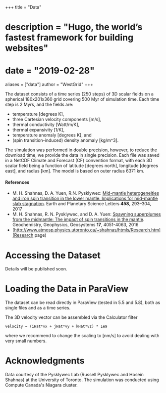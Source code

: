 +++
title = "Data"
# description = "Hugo, the world’s fastest framework for building websites"
# date = "2019-02-28"
aliases = ["data"]
author = "WestGrid"
+++

The dataset consists of a time series (250 steps) of 3D scalar fields on a spherical 180x201x360 grid covering 500 Myr
of simulation time. Each time step is 2 Myrs, and the fields are:

<!-- I can provide data as much as you want, but I think 500 Myr (250 frames) would be enough. By Monday (today and Monday -->
<!-- included) we have 6 days, so I will give you ~6x40 frames. -->

- temperature [degrees K],
- three Cartesian velocity components [m/s],
- thermal conductivity [Watt/m/K],
- thermal expansivity [1/K],
- temperature anomaly [degrees K], and
- (spin transition-induced) density anomaly [kg/m^3].

The simulation was performed in double precision, however, to reduce the download time, we provide the data in single
precision. Each file was saved in a NetCDF Climate and Forecast (CF) convention format, with each 3D scalar field being
a function of latitude [degrees north], longitude [degrees east], and radius [km]. The model is based on outer radius
6371 km.









<!-- Thomas: The data set consists of the bathymetry of the Red Sea and an ensemble (50 members) of time-dependent 3D flow -->
<!-- and scalar fields on a regular grid (500x500x50, 60 time steps) covering one month of simulation time. The size of the -->
<!-- ensemble data in uncompressed NetCDF format is 1.5 TB (64 GB compressed). -->

<!-- Thomas: The different ensemble members were generated with an ensemble data assimilation system based on the MIT ocean -->
<!-- general circulation model (MITgcm) and the Data Research Testbed (DART). The Ensemble Adjustment Kalman filter (EAKF) -->
<!-- was used for assimilation in this experiment; it samples the ensemble members deterministically from the estimated -->
<!-- posterior, assumed Gaussian - Kalman based, and conditioned on the available observations (here satellite Sea Surface -->
<!-- Temperature, Sea Level anomalies and in situ Salinity and Temperature data were assimilated). -->

<!-- Thomas: In more detail, the different ensemble members are the forecasts from 50 different MITgcm setups, prepared by -->
<!-- perturbing initial conditions and model physics and driving each of the MITgcm with different atmospheric forcing -->
<!-- extracted from the 50-member atmospheric ensemble forcing of the TIGGE project. Each of the MITgcm is configured for the -->
<!-- domain 30°E-50°E and 10°N-30°N covering the whole Red Sea, including the Gulf of Suez, the Gulf of Aqaba, and part of -->
<!-- the Gulf of Aden where an open boundary connects it to the Arabian Sea. They are implemented on Cartesian coordinates at -->
<!-- an eddy-resolving horizontal resolution of 0.04° x 0.04° (4km) and 50 vertical layers, with 4m spacing at the surface -->
<!-- and 300m near the bottom. The bathymetry, which is derived from the General Bathymetric Chart of the Ocean (GEBCO, -->
<!-- available at http://www.gebco.net/data_and_products/gridded_bathymetry_data), is the same across all the 50 different -->
<!-- MITgcm setups. More details about the configuration can be found in Sivareddy et al. (2020). -->

#### References

- M. H. Shahnas, D. A. Yuen, R.N. Pysklywec: [Mid-mantle heterogeneities and iron spin transition in the lower mantle: Implications for mid-mantle slab stagnation](http://dx.doi.org/10.1016/j.epsl.2016.10.052). Earth and Planetary Science Letters **458**, 293–304, 2017
- M. H. Shahnas, R. N. Pysklywec, and D. A. Yuen: [Spawning superplumes from the midmantle: The impact of spin transitions in the mantle](https://doi.org/10.1002/2016GC006509). Geochemistry, Geophysics, Geosystems **17**, 4051-4063, 2016
- [http://www.atmosp.physics.utoronto.ca/~shahnas/htmls/Research.htm](Research page)











# Accessing the Dataset

Details will be published soon.

<!-- storage 416800580*250/1024**3 = 97.04GB -->

<!-- Download the data from here: -->
<!-- Data Repository -->
<!-- Password: SciVisContest2020 -->

<!-- You can either download all ensembles plus the bathymetry in a zipped archive (~64GB) by pressing the "Download" button -->
<!-- on the upper right, or as individual files. Each ensemble member extracts to one netcdf file (~32GB), the whole data set -->
<!-- extracts to approximately 1.5 TB. -->

<!-- After you have downloaded some or all ensmeble members as .tgz files you can check against the provided md5 -->
<!-- checksum to see if the download succeeded. -->

# Loading the Data in ParaView

The dataset can be read directly in ParaView (tested in 5.5 and 5.8), both as single files and as a time series.

The 3D velocity vector can be assembled via the Calculator filter

```
velocity = (iHat*vx + jHat*vy + kHat*vz) * 1e9
```

where we recommend to change the scaling to [nm/s] to avoid dealing with very small numbers.

<!-- As an example, we demonstrate how to load the data in ParaView. ParaView can load the netcdf file, but will not assemble -->
<!-- all the data correctly. This requires a few steps which are shown in this Python script (resampling the staggered grid, -->
<!-- requires ParaView 5.7 or later). Run ParaView from the directory where the data was extracted (i.e., containing the -->
<!-- Folder SciVisContest2020), or update the file names, and load the script as a state. -->

<!-- For information on the staggered grid, see http://mitgcm.org/sealion/online_documents/manual.pdf (Chapter 2.10.5, FIgure 2.9). -->

# Acknowledgments

Data courtesy of the Pysklywec Lab (Russell Pysklywec and Hosein Shahnas) at the University of Toronto. The simulation
was conducted using Compute Canada's Niagara cluster.

<!-- Data storage services provided by IT-Data Storage team -->
<!-- at King Abdullah University of Science and Technology (KAUST) in Thuwal, Saudi Arabia. -->
